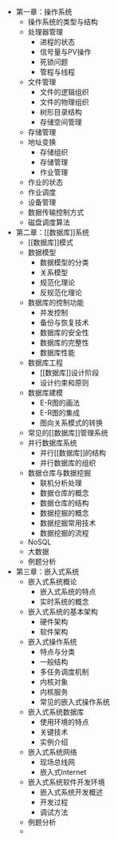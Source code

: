 - 第一章：操作系统
	- 操作系统的类型与结构
	- 处理器管理
		- 进程的状态
		- 信号量与PV操作
		- 死锁问题
		- 管程与线程
	- 文件管理
		- 文件的逻辑组织
		- 文件的物理组织
		- 树形目录结构
		- 存储空间管理
	- 存储管理
	- 地址变换
		- 存储组织
		- 存储管理
		- 作业管理
	- 作业的状态
	- 作业调度
	- 设备管理
	- 数据传输控制方式
	- 磁盘调度算法
- 第二章：[[数据库]]系统
	- [[数据库]]模式
	- 数据模型
		- 数据模型的分类
		- 关系模型
		- 规范化理论
		- 反规范化理论
	- 数据库的控制功能
		- 并发控制
		- 备份与恢复技术
		- 数据库的安全性
		- 数据库的完整性
		- 数据库性能
	- 数据库工程
		- [[数据库]]设计阶段
		- 设计约束和原则
	- 数据库建模
		- E-R图的画法
		- E-R图的集成
		- 图向关系模式的转换
	- 常见的[[数据库]]管理系统
	- 并行数据库系统
		- 并行[[数据库]]的结构
		- 并行数据库的组织
	- 数据仓库与数据挖掘
		- 联机分析处理
		- 数据仓库的概念
		- 数据仓库的结构
		- 数据挖掘的概念
		- 数据挖掘常用技术
		- 数据挖掘的流程
	- NoSQL
	- 大数据
	- 例题分析
- 第三章：嵌入式系统
	- 嵌入式系统概论
		- 嵌入式系统的特点
		- 实时系统的概念
	- 嵌入式系统的基本架构
		- 硬件架构
		- 软件架构
	- 嵌入式操作系统
		- 特点与分类
		- 一般结构
		- 多任务调度机制
		- 内核对象
		- 内核服务
		- 常见的嵌入式操作系统
	- 嵌入式系统数据库
		- 使用环境的特点
		- 关键技术
		- 实例介绍
	- 嵌入式系统网络
		- 现场总线网
		- 嵌入式Internet
	- 嵌入式系统软件开发环境
		- 嵌入式系统开发概述
		- 开发过程
		- 调试方法
	- 例题分析
	-